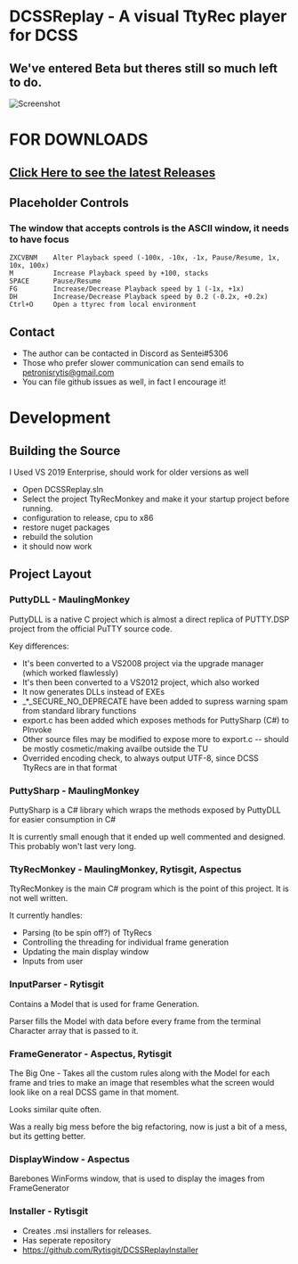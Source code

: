 # DCSSReplay - A visual TtyRec player for DCSS
## We've entered Beta but theres still so much left to do.

![Screenshot](https://github.com/Rytisgit/DCSSReplay/blob/master/.projnfo/screenshots/Beta.png)

# FOR DOWNLOADS

## [Click Here to see the latest Releases](https://github.com/Rytisgit/DCSSReplay/releases)

## Placeholder Controls

### The window that accepts controls is the ASCII window, it needs to have focus

```
ZXCVBNM    Alter Playback speed (-100x, -10x, -1x, Pause/Resume, 1x, 10x, 100x)
M          Increase Playback speed by +100, stacks
SPACE      Pause/Resume
FG         Increase/Decrease Playback speed by 1 (-1x, +1x)
DH         Increase/Decrease Playback speed by 0.2 (-0.2x, +0.2x)
Ctrl+O     Open a ttyrec from local environment 
```

## Contact

- The author can be contacted in Discord as Sentei#5306
- Those who prefer slower communication can send emails to petronisrytis@gmail.com
- You can file github issues as well, in fact I encourage it!

# Development

## Building the Source

I Used VS 2019 Enterprise, should work for older versions as well

- Open DCSSReplay.sln
- Select the project TtyRecMonkey and make it your startup project before running.
- configuration to release, cpu to x86
- restore nuget packages
- rebuild the solution
- it should now work

## Project Layout

### PuttyDLL - MaulingMonkey

PuttyDLL is a native C project which is almost a direct replica of PUTTY.DSP project from the official PuTTY source code.

Key differences:

- It's been converted to a VS2008 project via the upgrade manager (which worked flawlessly)
- It's then been converted to a VS2012 project, which also worked
- It now generates DLLs instead of EXEs
- _*_SECURE_NO_DEPRECATE have been added to supress warning spam from standard library functions
- export.c has been added which exposes methods for PuttySharp (C#) to PInvoke
- Other source files may be modified to expose more to export.c -- should be mostly cosmetic/making availbe outside the TU
- Overrided encoding check, to always output UTF-8, since DCSS TtyRecs are in that format


### PuttySharp - MaulingMonkey

PuttySharp is a C# library which wraps the methods exposed by PuttyDLL for easier consumption in C#

It is currently small enough that it ended up well commented and designed.  This probably won't last very long.


### TtyRecMonkey - MaulingMonkey, Rytisgit, Aspectus

TtyRecMonkey is the main C# program which is the point of this project.  It is not well written.

It currently handles:

- Parsing (to be spin off?) of TtyRecs
- Controlling the threading for individual frame generation
- Updating the main display window 
- Inputs from user

### InputParser - Rytisgit

Contains a Model that is used for frame Generation. 

Parser fills the Model with data before every frame from the terminal Character array that is passed to it.

### FrameGenerator - Aspectus, Rytisgit

The Big One - Takes all the custom rules along with the Model for each frame and tries to make an image that resembles what the screen would look like on a real DCSS game in that moment. 

Looks similar quite often.

Was a really big mess before the big refactoring, now is just a bit of a mess, but its getting better.

### DisplayWindow - Aspectus 

Barebones WinForms window, that is used to display the images from FrameGenerator

### Installer - Rytisgit 
- Creates .msi installers for releases.
- Has seperate repository
- https://github.com/Rytisgit/DCSSReplayInstaller

